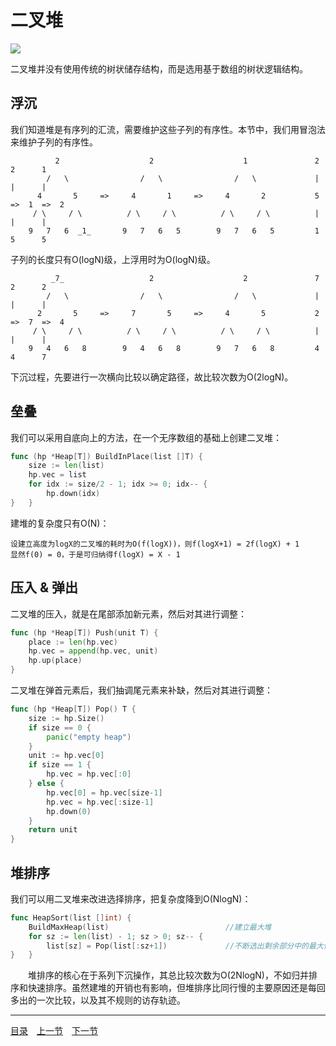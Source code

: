 # 二叉堆
![](images/BinaryHeap.png)

二叉堆并没有使用传统的树状储存结构，而是选用基于数组的树状逻辑结构。

## 浮沉
我们知道堆是有序列的汇流，需要维护这些子列的有序性。本节中，我们用冒泡法来维护子列的有序性。
```
          2                    2                    1               2      2      1
        /   \                /   \                /   \             |      |      |
      4       5     =>     4       1     =>     4       2           5  =>  1  =>  2
     / \     / \          / \     / \          / \     / \          |      |      |
    9   7   6  _1_       9   7   6   5        9   7   6   5         1      5      5
```
子列的长度只有O(logN)级，上浮用时为O(logN)级。
``` 
         _7_                   2                    2               7      2      2
        /   \                /   \                /   \             |      |      |
      2       5     =>     7       5     =>     4       5           2  =>  7  =>  4
     / \     / \          / \     / \          / \     / \          |      |      |
    9   4   6   8        9   4   6   8        9   7   6   8         4      4      7
``` 
下沉过程，先要进行一次横向比较以确定路径，故比较次数为O(2logN)。

## 垒叠
我们可以采用自底向上的方法，在一个无序数组的基础上创建二叉堆：
```go
func (hp *Heap[T]) BuildInPlace(list []T) {
    size := len(list)
    hp.vec = list
    for idx := size/2 - 1; idx >= 0; idx-- {
        hp.down(idx)
}   }
```
建堆的复杂度只有O(N)：
```
设建立高度为logX的二叉堆的耗时为O(f(logX))，则f(logX+1) = 2f(logX) + 1
显然f(0) = 0，于是可归纳得f(logX) = X - 1
```
## 压入 & 弹出
二叉堆的压入，就是在尾部添加新元素，然后对其进行调整：
```go
func (hp *Heap[T]) Push(unit T) {
    place := len(hp.vec)
    hp.vec = append(hp.vec, unit)
    hp.up(place)
}
```
二叉堆在弹首元素后，我们抽调尾元素来补缺，然后对其进行调整：
```go
func (hp *Heap[T]) Pop() T {
    size := hp.Size()
    if size == 0 {
        panic("empty heap")
    }
    unit := hp.vec[0]
    if size == 1 {
        hp.vec = hp.vec[:0]
    } else {
        hp.vec[0] = hp.vec[size-1]
        hp.vec = hp.vec[:size-1]
        hp.down(0)
    }
    return unit
}
```

## 堆排序
我们可以用二叉堆来改进选择排序，把复杂度降到O(NlogN)：
```go
func HeapSort(list []int) {
    BuildMaxHeap(list)                          //建立最大堆
    for sz := len(list) - 1; sz > 0; sz-- {
        list[sz] = Pop(list[:sz+1])             //不断选出剩余部分中的最大值
}   }
```
　　堆排序的核心在于系列下沉操作，其总比较次数为O(2NlogN)，不如归并排序和快速排序。虽然建堆的开销也有影响，但堆排序比同行慢的主要原因还是每回多出的一次比较，以及其不规则的访存轨迹。


---
[目录](../README.md)　[上一节](5.md)　[下一节](5B.md)